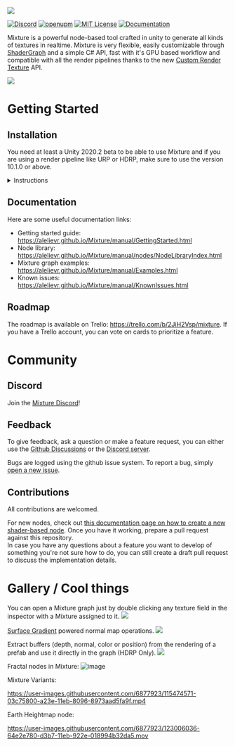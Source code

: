 
![](Packages/com.alelievr.mixture/Documentation~/Images/Mixture-github.png)

[![Discord](https://img.shields.io/discord/823720615965622323.svg?style=for-the-badge)](https://discord.gg/DGxZRP3qeg)
[![openupm](https://img.shields.io/npm/v/com.alelievr.mixture?label=openupm&registry_uri=https://package.openupm.com&style=for-the-badge)](https://openupm.com/packages/com.alelievr.mixture/)
[![MIT License](https://img.shields.io/badge/license-MIT-blue.svg?style=for-the-badge)](https://github.com/alelievr/Mixture/blob/master/LICENSE)
[![Documentation](https://img.shields.io/badge/Documentation-github-brightgreen.svg?style=for-the-badge)](https://alelievr.github.io/Mixture/manual/GettingStarted.html)


Mixture is a powerful node-based tool crafted in unity to generate all kinds of textures in realtime. Mixture is very flexible, easily customizable through [ShaderGraph](https://unity.com/shader-graph) and a simple C# API, fast with it's GPU based workflow and compatible with all the render pipelines thanks to the new [Custom Render Texture](https://docs.unity3d.com/2020.2/Documentation/ScriptReference/CustomRenderTextureManager.html) API.

![](Packages/com.alelievr.mixture/Documentation~/Images/2020-11-04-01-04-59.png)

# Getting Started

## Installation

You need at least a Unity 2020.2 beta to be able to use Mixture and if you are using a render pipeline like URP or HDRP, make sure to use the version 10.1.0 or above.

<details><summary>Instructions</summary>

Mixture is available on the [OpenUPM](https://openupm.com/packages/com.alelievr.mixture/) package registry, to install it in your project, follow the instructions below.

1. Open the `Project Settings` and go to the `Package Manager` tab.
2. In the `Scoped Registry` section, click on the small `+` icon to add a new [scoped registry](https://docs.unity3d.com/2020.2/Documentation/Manual/upm-scoped.html) and fill the following information:
```
Name:     Open UPM
URL:      https://package.openupm.com
Scope(s): com.alelievr
```
3. Then below the scoped registries, you need to enable `Preview Packages` (Mixture is still in preview).
4. Next, open the `Package Manager` window, select `My Registries` in the top left corner and you should be able to see the Mixture package.
5. Click the `Install` button and you can start using Mixture :)

![](docs/docfx/images/2020-11-09-11-37-01.png)

:warning: If you don't see `My Registries` in the dropdown for some reason, click on the `+` icon in the top left corner of the package manager window and select `Add package from Git URL`, then paste `com.alelievr.mixture` and click `Add`.

Note that sometimes, the package manager can be slow to update the list of available packages. In that case, you can force it by clicking the circular arrow button at the bottom of the package list.

</details>

## Documentation

Here are some useful documentation links:
- Getting started guide:  https://alelievr.github.io/Mixture/manual/GettingStarted.html
- Node library: https://alelievr.github.io/Mixture/manual/nodes/NodeLibraryIndex.html
- Mixture graph examples: https://alelievr.github.io/Mixture/manual/Examples.html
- Known issues: https://alelievr.github.io/Mixture/manual/KnownIssues.html

## Roadmap

The roadmap is available on Trello: https://trello.com/b/2JiH2Vsp/mixture. If you have a Trello account, you can vote on cards to prioritize a feature.

# Community 

## Discord

Join the [Mixture Discord](https://discord.gg/DGxZRP3qeg)! 

## Feedback

To give feedback, ask a question or make a feature request, you can either use the [Github Discussions](https://github.com/alelievr/Mixture/discussions) or the [Discord server](https://discord.gg/DGxZRP3qeg).

Bugs are logged using the github issue system. To report a bug, simply [open a new issue](https://github.com/alelievr/Mixture/issues/new/choose).

## Contributions 

All contributions are welcomed.

For new nodes, check out [this documentation page on how to create a new shader-based node](https://alelievr.github.io/Mixture/manual/ShaderNodes.html). Once you have it working, prepare a pull request against this repository.  
In case you have any questions about a feature you want to develop of something you're not sure how to do, you can still create a draft pull request to discuss the implementation details.

# Gallery / Cool things

You can open a Mixture graph just by double clicking any texture field in the inspector with a Mixture assigned to it.
![](docs/docfx/images/MixtureOpen.gif)

[Surface Gradient](https://blogs.unity3d.com/2019/11/20/normal-map-compositing-using-the-surface-gradient-framework-in-shader-graph/) powered normal map operations.
![](docs/docfx/images/NormalBlend.gif)

Extract buffers (depth, normal, color or position) from the rendering of a prefab and use it directly in the graph (HDRP Only).
![](docs/docfx/images/SceneCapture.gif)

Fractal nodes in Mixture:
![image](https://user-images.githubusercontent.com/6877923/102915300-d8944e00-4481-11eb-8e93-f7a57c21b830.png)

Mixture Variants:

https://user-images.githubusercontent.com/6877923/115474571-03c75800-a23e-11eb-8096-8973aad5fa9f.mp4


Earth Heightmap node:

https://user-images.githubusercontent.com/6877923/123006036-64e2e780-d3b7-11eb-922e-018994b32da5.mov
